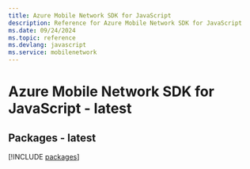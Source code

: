 ```yaml
---
title: Azure Mobile Network SDK for JavaScript
description: Reference for Azure Mobile Network SDK for JavaScript
ms.date: 09/24/2024
ms.topic: reference
ms.devlang: javascript
ms.service: mobilenetwork
---
```

# Azure Mobile Network SDK for JavaScript - latest
## Packages - latest
[!INCLUDE [packages](mobile-network-index.md)]